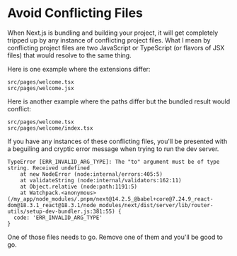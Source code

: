 # Avoid Conflicting Files

When Next.js is bundling and building your project, it will get completely
tripped up by any instance of conflicting project files. What I mean by
conflicting project files are two JavaScript or TypeScript (or flavors of JSX
files) that would resolve to the same thing.

Here is one example where the extensions differ:

```
src/pages/welcome.tsx
src/pages/welcome.jsx
```

Here is another example where the paths differ but the bundled result would
conflict:

```
src/pages/welcome.tsx
src/pages/welcome/index.tsx
```

If you have any instances of these conflicting files, you'll be presented with
a beguiling and cryptic error message when trying to run the dev server.

```
TypeError [ERR_INVALID_ARG_TYPE]: The "to" argument must be of type string. Received undefined
    at new NodeError (node:internal/errors:405:5)
    at validateString (node:internal/validators:162:11)
    at Object.relative (node:path:1191:5)
    at Watchpack.<anonymous> (/my_app/node_modules/.pnpm/next@14.2.5_@babel+core@7.24.9_react-dom@18.3.1_react@18.3.1/node_modules/next/dist/server/lib/router-utils/setup-dev-bundler.js:381:55) {
  code: 'ERR_INVALID_ARG_TYPE'
}
```

One of those files needs to go. Remove one of them and you'll be good to go.
